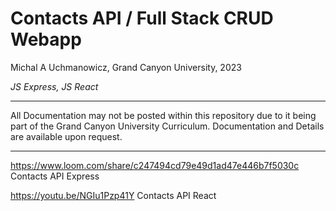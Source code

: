 # Contacts API / Full Stack CRUD Webapp
Michal A Uchmanowicz, Grand Canyon University, 2023

*JS Express, JS React*

___

All Documentation may not be posted within this repository due to it being part of the Grand Canyon University Curriculum. Documentation and Details are available upon request. 

___

https://www.loom.com/share/c247494cd79e49d1ad47e446b7f5030c
Contacts API Express

https://youtu.be/NGIu1Pzp41Y
Contacts API React

